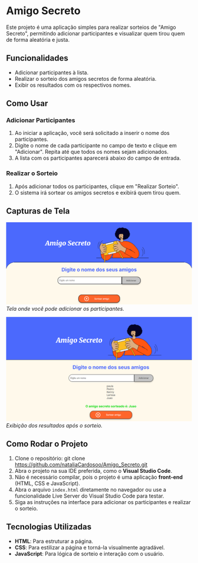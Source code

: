 # Amigo Secreto

Este projeto é uma aplicação simples para realizar sorteios de "Amigo Secreto", permitindo adicionar participantes e visualizar quem tirou quem de forma aleatória e justa.

## Funcionalidades
- Adicionar participantes à lista.
- Realizar o sorteio dos amigos secretos de forma aleatória.
- Exibir os resultados com os respectivos nomes.

## Como Usar

### Adicionar Participantes
1. Ao iniciar a aplicação, você será solicitado a inserir o nome dos participantes.
2. Digite o nome de cada participante no campo de texto e clique em "Adicionar". Repita até que todos os nomes sejam adicionados.
3. A lista com os participantes aparecerá abaixo do campo de entrada.

### Realizar o Sorteio
1. Após adicionar todos os participantes, clique em "Realizar Sorteio".
2. O sistema irá sortear os amigos secretos e exibirá quem tirou quem.

## Capturas de Tela

![Tela Principal](screenshots/tela_principal.PNG)
*Tela onde você pode adicionar os participantes.*

![Resultado do Sorteio](screenshots/resultado_sorteio.PNG)
*Exibição dos resultados após o sorteio.*

## Como Rodar o Projeto

1. Clone o repositório:
git clone https://github.com/nataliaCardosoo/Amigo_Secreto.git
2. Abra o projeto na sua IDE preferida, como o **Visual Studio Code**.
3. Não é necessário compilar, pois o projeto é uma aplicação **front-end** (HTML, CSS e JavaScript).
4. Abra o arquivo `index.html` diretamente no navegador ou use a funcionalidade Live Server do Visual Studio Code para testar.
5. Siga as instruções na interface para adicionar os participantes e realizar o sorteio.

## Tecnologias Utilizadas
- **HTML**: Para estruturar a página.
- **CSS**: Para estilizar a página e torná-la visualmente agradável.
- **JavaScript**: Para lógica de sorteio e interação com o usuário.


